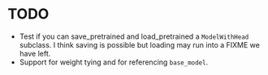 # TODO
- Test if you can save_pretrained and load_pretrained a `ModelWithHead` subclass. I think saving is possible but loading may run into a FIXME we have left.
- Support for weight tying and for referencing `base_model`.